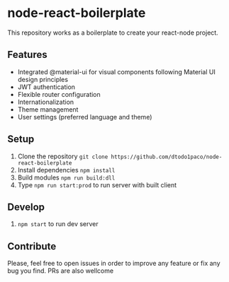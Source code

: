 # node-react-boilerplate
This repository works as a boilerplate to create your react-node project. 

## Features
-  Integrated @material-ui for visual components following Material UI design principles
- JWT authentication
- Flexible router configuration
- Internationalization 
- Theme management
- User settings (preferred language and theme)

## Setup
1. Clone the repository ```git clone https://github.com/dtodo1paco/node-react-boilerplate``` 
2.  Install dependencies ```npm install```
3.  Build modules ```npm run build:dll``` 
4.  Type ```npm run start:prod``` to run server with built client

## Develop
1.  ```npm start``` to run dev server

## Contribute
Please, feel free to open issues in order to improve any feature or fix any bug you find. PRs are also wellcome